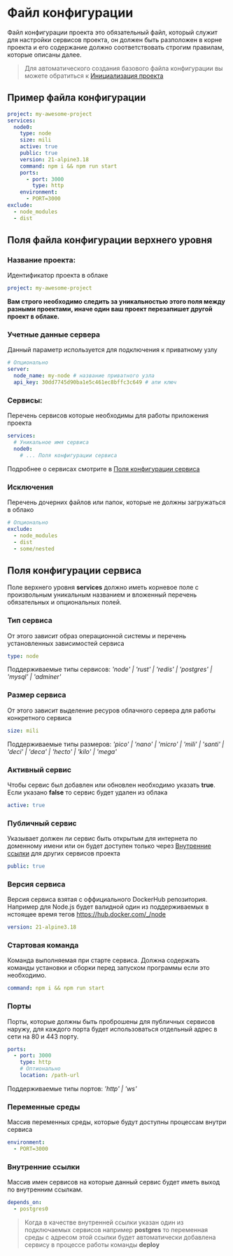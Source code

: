# Файл конфигурации

Файл конфигурации проекта это обязательный файл, который служит для настройки сервисов проекта, он должен быть разположен в корне проекта и его содержание должно соответствовать строгим правилам, которые описаны далее.

> Для автоматического создания базового файла конфигурации вы можете обратиться к [Инициализация проекта](./GettingStarted.md#инициализация_проекта)

## Пример файла конфигурации

```yml
project: my-awesome-project
services:
  node0:
    type: node
    size: mili
    active: true
    public: true
    version: 21-alpine3.18
    command: npm i && npm run start
    ports:
      - port: 3000
        type: http
    environment:
      - PORT=3000
exclude:
  - node_modules
  - dist
```

## Поля файла конфигурации верхнего уровня

### Название проекта:

Идентификатор проекта в облаке

```yml
project: my-awesome-project
```

**Вам строго необходимо следить за уникальностью этого поля между разными проектами, иначе один ваш проект перезапишет другой проект в облаке.**

### Учетные данные сервера

Данный параметр используется для подключения к приватному узлу

```yml
# Опционально
server:
  node_name: my-node # название приватного узла
  api_key: 30dd7745d90ba1e5c461ec8bffc3c649 # апи ключ
```

### Сервисы:

Перечень сервисов которые необходимы для работы приложения проекта

```yml
services:
  # Уникальное имя сервиса
  node0:
    # ... Поля конфигурации сервиса
```

Подробнее о сервисах смотрите в [Поля конфигурации сервиса](./ConfigFile.md#поля_конфигурации_сервиса)

### Исключения

Перечень дочерних файлов или папок, которые не должны загружаться в облако

```yml
# Опционально
exclude:
  - node_modules
  - dist
  - some/nested
```

## Поля конфигурации сервиса

Поле верхнего уровня **services** должно иметь корневое поле с произвольным уникальным названием и вложенный перечень обязательных и опциональных полей.

### Тип сервиса

От этого зависит образ операционной системы и перечень установленных зависимостей сервиса

```yml
type: node
```

Поддерживаемые типы сервисов: _'node' | 'rust' | 'redis' | 'postgres' | 'mysql' | 'adminer'_

### Размер сервиса

От этого зависит выделение ресуров облачного сервера для работы конкретного сервиса

```yml
size: mili
```

Поддерживаемые типы размеров: _'pico' | 'nano' | 'micro' | 'mili' | 'santi' | 'deci' | 'deca' | 'hecto' | 'kilo' | 'mega'_

### Активный сервис

Чтобы сервис был добавлен или обновлен необходимо указать **true**. Если указано **false** то сервис будет удален из облака

```yml
active: true
```

### Публичный сервис

Указывает должен ли сервис быть открытым для интернета по доменному имени или он будет доступен только через [Внутренние ссылки](./ConfigFile.md#внутренние_ссылки) для других сервисов проекта

```yml
public: true
```

### Версия сервиса

Версия сервиса взятая с оффициального DockerHub репозитория. Например для Node.js будет валидной один из поддерживаемых в нстоящее время тегов https://hub.docker.com/_/node

```yml
version: 21-alpine3.18
```

### Стартовая команда

Команда выполняемая при старте сервиса. Должна содержать команды установки и сборки перед запуском программы если это необходимо.

```yml
command: npm i && npm run start
```

### Порты

Порты, которые должны быть проброшены для публичных сервисов наружу, для каждого порта будет использоваться отдельный адрес в сети на 80 и 443 порту.

```yml
ports:
  - port: 3000
    type: http
    # Оптионально
    location: /path-url
```

Поддерживаемые типы портов: _'http' | 'ws'_

### Переменные среды

Массив переменных среды, которые будут доступны процессам внутри сервиса

```yml
environment:
  - PORT=3000
```

### Внутренние ссылки

Массив имен сервисов на которые данный сервис будет иметь выход по внутренним ссылкам.

```yml
depends_on:
  - postgres0
```

> Когда в качестве внутренней ссылки указан один из подключаемых сервисов например **postgres** то переменная среды с адресом этой ссылки будет автоматически добавлена сервису в процессе работы команды **deploy**
